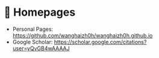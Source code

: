 # 📎 Homepages
- Personal Pages: https://github.com/wanghaizh0h/wanghaizh0h.github.io
- Google Scholar: https://scholar.google.com/citations?user=yQvGB4wAAAAJ
